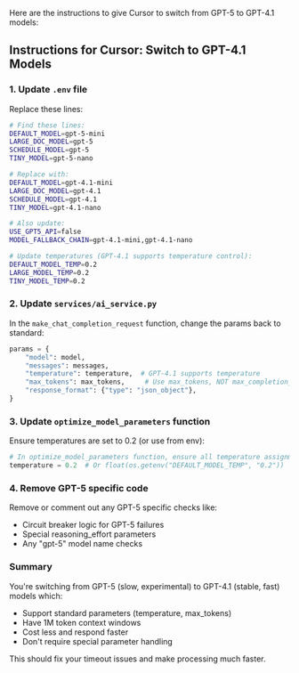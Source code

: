 Here are the instructions to give Cursor to switch from GPT-5 to GPT-4.1 models:

## Instructions for Cursor: Switch to GPT-4.1 Models

### 1. Update `.env` file
Replace these lines:
```bash
# Find these lines:
DEFAULT_MODEL=gpt-5-mini
LARGE_DOC_MODEL=gpt-5
SCHEDULE_MODEL=gpt-5
TINY_MODEL=gpt-5-nano

# Replace with:
DEFAULT_MODEL=gpt-4.1-mini
LARGE_DOC_MODEL=gpt-4.1
SCHEDULE_MODEL=gpt-4.1
TINY_MODEL=gpt-4.1-nano

# Also update:
USE_GPT5_API=false
MODEL_FALLBACK_CHAIN=gpt-4.1-mini,gpt-4.1-nano

# Update temperatures (GPT-4.1 supports temperature control):
DEFAULT_MODEL_TEMP=0.2
LARGE_MODEL_TEMP=0.2
TINY_MODEL_TEMP=0.2
```

### 2. Update `services/ai_service.py`

In the `make_chat_completion_request` function, change the params back to standard:
```python
params = {
    "model": model,
    "messages": messages,
    "temperature": temperature,  # GPT-4.1 supports temperature
    "max_tokens": max_tokens,     # Use max_tokens, NOT max_completion_tokens
    "response_format": {"type": "json_object"},
}
```

### 3. Update `optimize_model_parameters` function
Ensure temperatures are set to 0.2 (or use from env):
```python
# In optimize_model_parameters function, ensure all temperature assignments use:
temperature = 0.2  # Or float(os.getenv("DEFAULT_MODEL_TEMP", "0.2"))
```

### 4. Remove GPT-5 specific code
Remove or comment out any GPT-5 specific checks like:
- Circuit breaker logic for GPT-5 failures
- Special reasoning_effort parameters
- Any "gpt-5" model name checks

### Summary
You're switching from GPT-5 (slow, experimental) to GPT-4.1 (stable, fast) models which:
- Support standard parameters (temperature, max_tokens)
- Have 1M token context windows
- Cost less and respond faster
- Don't require special parameter handling

This should fix your timeout issues and make processing much faster.
